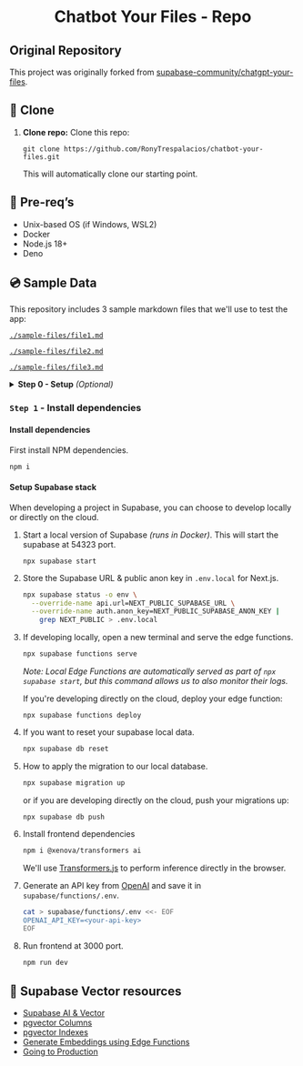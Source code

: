 <h1 align="center">Chatbot Your Files - Repo</h1>

## Original Repository

This project was originally forked from [supabase-community/chatgpt-your-files](https://github.com/supabase-community/chatgpt-your-files).

## 💽 Clone

1. **Clone repo:** Clone this repo:

   ```shell
   git clone https://github.com/RonyTrespalacios/chatbot-your-files.git
   ```

   This will automatically clone our starting point.

## 🧱 Pre-req’s

- Unix-based OS (if Windows, WSL2)
- Docker
- Node.js 18+
- Deno 

## 💿 Sample Data

This repository includes 3 sample markdown files that we'll use to test the app:

[`./sample-files/file1.md`](./sample-files/file1.md)

[`./sample-files/file2.md`](./sample-files/file2.md)

[`./sample-files/file3.md`](./sample-files/file3.md)

<details>

<summary><strong>Step 0 - Setup</strong> <em>(Optional)</em></summary>

### `Step 0` - Setup

1. Create the droplet in digital ocean.

   ```bash
   ssh root@your-ip
   ```

1. Create a new user.

   ```bash
   adduser username
   ```
   ```bash
   usermod -aG sudo username
   ```
   ```bash
   su username
   ```

1. Go to /home/username/

   ```bash
   cd ~
   ```

1. Now you can clone the repo

   ```bash
   git clone https://github.com/RonyTrespalacios/chatbot-your-files.git
   ```

1. Basic setup:

Install npm
   ```bash
   sudo apt-get install npm
   ```

Install HomeBrew
   ```bash
   /bin/bash -c "$(curl -fsSL https://raw.githubusercontent.com/Homebrew/install/HEAD/install.sh)"
   ```
   ```bash
   echo 'eval "$(/home/linuxbrew/.linuxbrew/bin/brew shellenv)"' >> ~/.profile
   ```
   ```bash
   source ~/.profile
   ```
   ```bash
   cd chatbot-your-files/
   ```

Install Deno
   ```bash
   brew install deno
   ```

Install Docker
   ```bash
   sudo apt update
   sudo apt-get install apt-transport-https ca-certificates curl software-properties-common
   ```
   ```bash
   curl -fsSL https://download.docker.com/linux/ubuntu/gpg | sudo gpg --dearmor -o /usr/share/keyrings/docker-archive-keyring.gpg
   ```
   ```bash
   echo "deb [arch=amd64 signed-by=/usr/share/keyrings/docker-archive-keyring.gpg] https://download.docker.com/linux/ubuntu $(lsb_release -cs) stable" | sudo tee /etc/apt/sources.list.d/docker.list > /dev/null
   ```
   ```bash
   sudo apt-get update
   sudo apt-get install docker-ce docker-ce-cli containerd.io
   ```
   ```bash
   sudo usermod -aG docker $USER
   ```
Verify Docker and Deno are installed
   ```bash
   deno --version
   docker --version
   ```

</details>



### `Step 1` - Install dependencies

#### Install dependencies

First install NPM dependencies.

```bash
npm i
```

#### Setup Supabase stack

When developing a project in Supabase, you can choose to develop locally or directly on the cloud.

1. Start a local version of Supabase _(runs in Docker)_. This will start the supabase at 54323 port.

   ```shell
   npx supabase start
   ```

1. Store the Supabase URL & public anon key in `.env.local` for Next.js.

   ```bash
   npx supabase status -o env \
     --override-name api.url=NEXT_PUBLIC_SUPABASE_URL \
     --override-name auth.anon_key=NEXT_PUBLIC_SUPABASE_ANON_KEY |
       grep NEXT_PUBLIC > .env.local
   ```

1.  If developing locally, open a new terminal and serve the edge functions.

    ```bash
    npx supabase functions serve
    ```

    _Note: Local Edge Functions are automatically served as part of `npx supabase start`, but this command allows us to also monitor their logs._

    If you're developing directly on the cloud, deploy your edge function:

    ```shell
    npx supabase functions deploy
    ```

1.  If you want to reset your supabase local data.

    ```bash
    npx supabase db reset
    ```

1.  How to apply the migration to our local database.

    ```bash
    npx supabase migration up
    ```

    or if you are developing directly on the cloud, push your migrations up:

    ```
    npx supabase db push
    ```

1.  Install frontend dependencies

    ```bash
    npm i @xenova/transformers ai
    ```

    We'll use [Transformers.js](https://github.com/xenova/transformers.js) to perform inference directly in the browser.

1.  Generate an API key from [OpenAI](https://platform.openai.com/account/api-keys) and save it in `supabase/functions/.env`.

    ```bash
    cat > supabase/functions/.env <<- EOF
    OPENAI_API_KEY=<your-api-key>
    EOF
    ```

1.  Run frontend at 3000 port.

    ```bash
    npm run dev
    ```

## 🔗 Supabase Vector resources

- [Supabase AI & Vector](https://supabase.com/docs/guides/ai)
- [pgvector Columns](https://supabase.com/docs/guides/ai/vector-columns)
- [pgvector Indexes](https://supabase.com/docs/guides/ai/vector-indexes)
- [Generate Embeddings using Edge Functions](https://supabase.com/docs/guides/ai/quickstarts/generate-text-embeddings)
- [Going to Production](https://supabase.com/docs/guides/ai/going-to-prod)
